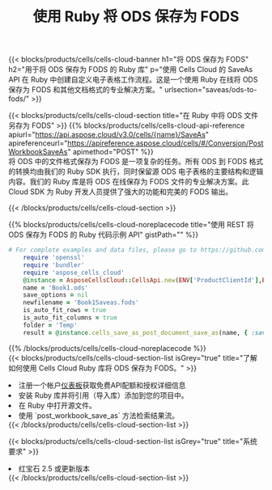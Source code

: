 ﻿---
title: 使用 Ruby 将 ODS 保存为 FODS
description: 利用Aspose.Cells Cloud SDK for Ruby将ODS格式文件保存为FODS格式文件。
kwords: Excel, Save ODS as FODS, REST, Ruby
howto: How to save ODS as FODS using Aspose.Cells Cloud Ruby library.
---
{{< blocks/products/cells/cells-cloud-banner h1="将 ODS 保存为 FODS" h2="用于将 ODS 保存为 FODS 的 Ruby 库" p="使用 Cells Cloud 的 SaveAs API 在 Ruby 中创建自定义电子表格工作流程。这是一个使用 Ruby 在线将 ODS 保存为 FODS 和其他文档格式的专业解决方案。" urlsection="saveas/ods-to-fods/" >}}

{{< blocks/products/cells/cells-cloud-section title="在 Ruby 中将 ODS 文件另存为 FODS" >}}
{{% blocks/products/cells/cells-cloud-api-reference apiurl="https://api.aspose.cloud/v3.0/cells/{name}/SaveAs" apireferenceurl="https://apireference.aspose.cloud/cells/#/Conversion/PostWorkbookSaveAs" apimethod="POST" %}}
<br/>
将 ODS 中的文件格式保存为 FODS 是一项复杂的任务。所有 ODS 到 FODS 格式的转换均由我们的 Ruby SDK 执行，同时保留源 ODS 电子表格的主要结构和逻辑内容。我们的 Ruby 库是将 ODS 在线保存为 FODS 文件的专业解决方案。此 Cloud SDK 为 Ruby 开发人员提供了强大的功能和完美的 FODS 输出。

{{< /blocks/products/cells/cells-cloud-section >}}

{{% blocks/products/cells/cells-cloud-noreplacecode title="使用 REST 将 ODS 保存为 FODS 的 Ruby 代码示例 API" gistPath="" %}}
  
```ruby
# For complete examples and data files, please go to https://github.com/aspose-cells-cloud/aspose-cells-cloud-ruby/
    require 'openssl'
    require 'bundler'
    require 'aspose_cells_cloud'
    @instance = AsposeCellsCloud::CellsApi.new(ENV['ProductClientId'],ENV['ProductClientSecret'])
    name = 'Book1.ods'
    save_options = nil
    newfilename = 'Book1Saveas.fods'
    is_auto_fit_rows = true
    is_auto_fit_columns = true
    folder = 'Temp'
    result = @instance.cells_save_as_post_document_save_as(name, { :save_options=>save_options, :newfilename=>(folder+"/"+newfilename), :is_auto_fit_rows=>is_auto_fit_rows, :is_auto_fit_columns=>is_auto_fit_columns, :folder=>folder})
```
  
{{% /blocks/products/cells/cells-cloud-noreplacecode %}}
<br/>
{{< blocks/products/cells/cells-cloud-section-list isGrey="true" title="了解如何使用 Cells Cloud Ruby 库将 ODS 保存为 FODS。" >}}
<li>注册一个帐户<a href="https://dashboard.aspose.cloud/">仪表板</a>获取免费API配额和授权详细信息</li>
<li>安装 Ruby 库并将引用（导入库）添加到您的项目中。</li>
<li>在 Ruby 中打开源文件。</li>
<li>使用 `post_workbook_save_as` 方法检索结果流。</li>
{{< /blocks/products/cells/cells-cloud-section-list >}}

{{< blocks/products/cells/cells-cloud-section-list isGrey="true" title="系统要求" >}}
<li>红宝石 2.5 或更新版本</li>
{{< /blocks/products/cells/cells-cloud-section-list >}}
